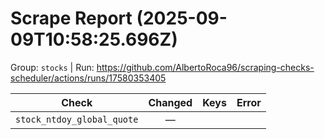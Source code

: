 # Scrape Report (2025-09-09T10:58:25.696Z)

Group: `stocks`  |  Run: https://github.com/AlbertoRoca96/scraping-checks-scheduler/actions/runs/17580353405

| Check | Changed | Keys | Error |
|---|:---:|:--|:--|
| `stock_ntdoy_global_quote` | — |  |  |
